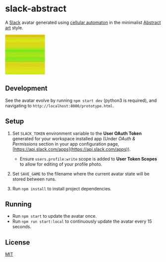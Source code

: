 # slack-abstract
A [Slack](https://slack.com) avatar generated using [cellular automaton](https://en.wikipedia.org/wiki/Conway%27s_Game_of_Life) in the minimalist [Abstract art](https://en.wikipedia.org/wiki/Abstract_art) style.

![avatar](example.gif)

## Development
See the avatar evolve by running `npm start dev` (python3 is required), and navigating to `http://localhost:8000/prototype.html`.

## Setup
1. Set `SLACK_TOKEN` environment variable to the **User OAuth Token** generated for your workspace installed app (Under *OAuth & Permissions* section in your app configuration page, [https://api.slack.com/apps](https://api.slack.com/apps)).
    - Ensure `users.profile:write` scope is added to **User Token Scopes** to allow for editing of your profile photo. 


2. Set `SAVE_GAME` to the filename where the current avatar state will be stored between runs.

3. Run `npm install` to install project dependencies.

## Running
- Run `npm start` to update the avatar once.
- Run `npm run start:local` to continuously update the avatar every 15 seconds.

## License
[MIT](LICENSE)
